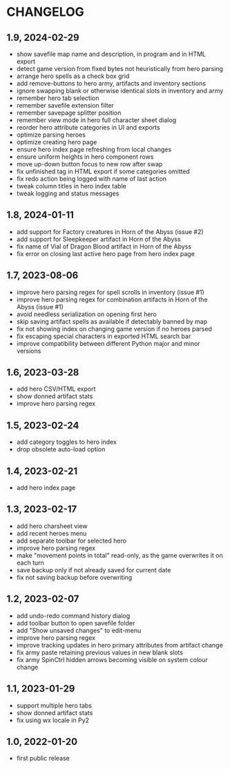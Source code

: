 CHANGELOG
=========

1.9, 2024-02-29
---------------
- show savefile map name and description, in program and in HTML export
- detect game version from fixed bytes not heuristically from hero parsing
- arrange hero spells as a check box grid
- add remove-buttons to hero army, artifacts and inventory sections
- ignore swapping blank or otherwise identical slots in inventory and army
- remember hero tab selection
- remember savefile extension filter
- remember savepage splitter position
- remember view mode in hero full character sheet dialog
- reorder hero attribute categories in UI and exports
- optimize parsing heroes
- optimize creating hero page
- ensure hero index page refreshing from local changes
- ensure uniform heights in hero component rows
- move up-down button focus to new row after swap
- fix unfinished tag in HTML export if some categories omitted
- fix redo action being logged with name of last action
- tweak column titles in hero index table
- tweak logging and status messages


1.8, 2024-01-11
---------------
- add support for Factory creatures in Horn of the Abyss (issue #2)
- add support for Sleepkeeper artifact in Horn of the Abyss
- fix name of Vial of Dragon Blood artifact in Horn of the Abyss
- fix error on closing last active hero page from hero index page


1.7, 2023-08-06
---------------
- improve hero parsing regex for spell scrolls in inventory (issue #1)
- improve hero parsing regex for combination artifacts in Horn of the Abyss (issue #1)
- avoid needless serialization on opening first hero
- skip saving artifact spells as available if detectably banned by map
- fix not showing index on changing game version if no heroes parsed
- fix escaping special characters in exported HTML search bar
- improve compatibility between different Python major and minor versions


1.6, 2023-03-28
---------------
- add hero CSV/HTML export
- show donned artifact stats
- improve hero parsing regex


1.5, 2023-02-24
---------------
- add category toggles to hero index
- drop obsolete auto-load option


1.4, 2023-02-21
---------------
- add hero index page


1.3, 2023-02-17
---------------
- add hero charsheet view
- add recent heroes menu
- add separate toolbar for selected hero
- improve hero parsing regex
- make "movement points in total" read-only, as the game overwrites it on each turn
- save backup only if not already saved for current date
- fix not saving backup before overwriting


1.2, 2023-02-07
---------------
- add undo-redo command history dialog
- add toolbar button to open savefile folder
- add "Show unsaved changes" to edit-menu
- improve hero parsing regex
- improve tracking updates in hero primary attributes from artifact change
- fix army paste retaining previous values in new blank slots
- fix army SpinCtrl hidden arrows becoming visible on system colour change


1.1, 2023-01-29
---------------
- support multiple hero tabs
- show donned artifact stats
- fix using wx locale in Py2


1.0, 2022-01-20
---------------
- first public release
